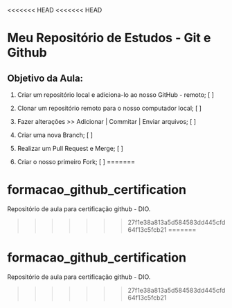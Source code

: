 <<<<<<< HEAD
<<<<<<< HEAD
# Meu Repositório de Estudos - Git e Github

## Objetivo da Aula:

1. Criar um repositório local e adiciona-lo ao nosso GitHub - remoto; [ ]

2. Clonar um repositório remoto para o nosso computador local; [ ]

3. Fazer alterações >> Adicionar | Commitar | Enviar arquivos; [ ]

4. Criar uma nova Branch; [ ]

5. Realizar um Pull Request e Merge; [ ]

6. Criar o nosso primeiro Fork; [ ]
=======
# formacao_github_certification

Repositório de aula para certificação github - DIO.
>>>>>>> 27f1e38a813a5d584583dd445cfd64f13c5fcb21
=======
# formacao_github_certification

Repositório de aula para certificação github - DIO.
>>>>>>> 27f1e38a813a5d584583dd445cfd64f13c5fcb21
